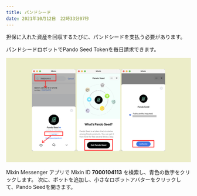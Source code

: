 ```yaml
---
title: パンドシード
date: 2021年10月12日　22時33分07秒
---
```


担保に入れた資産を回収するたびに、パンドシードを支払う必要があります。

パンドシードロボットでPando Seed Tokenを毎日請求できます。

![](../assets/pando-seed.png)

Mixin Messenger アプリで Mixin ID **7000104113** を検索し、青色の数字をクリックします。 次に、ボットを追加し、小さなロボットアバターをクリックして、Pando Seedを開きます。
